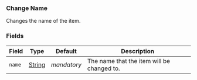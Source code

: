 ### Change Name

Changes the name of the item.

### Fields

Field  | Type | Default | Description
-------|------|---------|-------------
`name` | [String]() | *mandatory* | The name that the item will be changed to.
